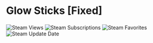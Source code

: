 # Glow Sticks [Fixed]
<div>
<img align="center" alt="Steam Views" src="https://img.shields.io/steam/views/3530948818?logo=steam&style=for-the-badge"/>
<img align="center" alt="Steam Subscriptions" src="https://img.shields.io/steam/subscriptions/3530948818?logo=steam&style=for-the-badge"/>
<img align="center" alt="Steam Favorites" src="https://img.shields.io/steam/favorites/3530948818?logo=steam&style=for-the-badge"/>
<img align="center" alt="Steam Update Date" src="https://img.shields.io/steam/update-date/3530948818?color=blue&label=Last%20update%20date&logo=steam&style=for-the-badge">
</div>

